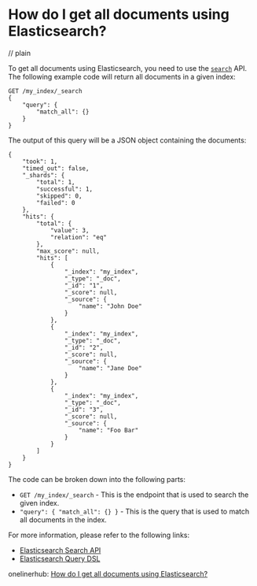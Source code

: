 # How do I get all documents using Elasticsearch?
// plain

To get all documents using Elasticsearch, you need to use the [`search`](https://www.elastic.co/guide/en/elasticsearch/reference/current/search-search.html) API. The following example code will return all documents in a given index:

```
GET /my_index/_search
{
    "query": {
        "match_all": {}
    }
}
```
The output of this query will be a JSON object containing the documents:

```
{
    "took": 1,
    "timed_out": false,
    "_shards": {
        "total": 1,
        "successful": 1,
        "skipped": 0,
        "failed": 0
    },
    "hits": {
        "total": {
            "value": 3,
            "relation": "eq"
        },
        "max_score": null,
        "hits": [
            {
                "_index": "my_index",
                "_type": "_doc",
                "_id": "1",
                "_score": null,
                "_source": {
                    "name": "John Doe"
                }
            },
            {
                "_index": "my_index",
                "_type": "_doc",
                "_id": "2",
                "_score": null,
                "_source": {
                    "name": "Jane Doe"
                }
            },
            {
                "_index": "my_index",
                "_type": "_doc",
                "_id": "3",
                "_score": null,
                "_source": {
                    "name": "Foo Bar"
                }
            }
        ]
    }
}
```

The code can be broken down into the following parts:

* `GET /my_index/_search` - This is the endpoint that is used to search the given index.
* `"query": { "match_all": {} }` - This is the query that is used to match all documents in the index.

For more information, please refer to the following links:

* [Elasticsearch Search API](https://www.elastic.co/guide/en/elasticsearch/reference/current/search-search.html)
* [Elasticsearch Query DSL](https://www.elastic.co/guide/en/elasticsearch/reference/current/query-dsl.html)

onelinerhub: [How do I get all documents using Elasticsearch?](https://onelinerhub.com/elasticsearch/how-do-i-get-all-documents-using-elasticsearch)